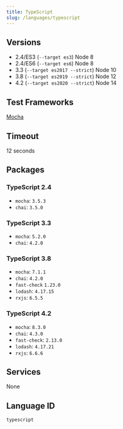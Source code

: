```yaml
---
title: TypeScript
slug: /languages/typescript
---
```



## Versions
- 2.4/ES3 (`--target es3`) Node 8
- 2.4/ES6 (`--target es6`) Node 8
- 3.3 (`--target es2017 --strict`) Node 10
- 3.8 (`--target es2019 --strict`) Node 12
- 4.2 (`--target es2020 --strict`) Node 14

## Test Frameworks
[Mocha](http://mochajs.org/)

## Timeout
12 seconds

## Packages

### TypeScript 2.4

- `mocha`: `3.5.3`
- `chai`: `3.5.0`

### TypeScript 3.3

- `mocha`: `5.2.0`
- `chai`: `4.2.0`

### TypeScript 3.8

- `mocha`: `7.1.1`
- `chai`: `4.2.0`
- `fast-check` `1.23.0`
- `lodash`: `4.17.15`
- `rxjs`: `6.5.5`

### TypeScript 4.2

- `mocha`: `8.3.0`
- `chai`: `4.3.0`
- `fast-check`: `2.13.0`
- `lodash`: `4.17.21`
- `rxjs`: `6.6.6`

## Services
None

## Language ID
`typescript`
